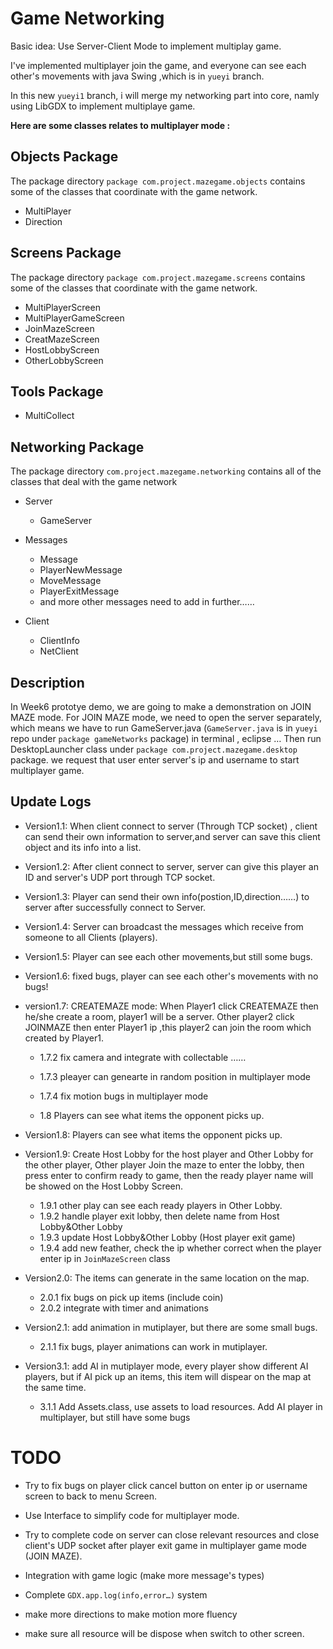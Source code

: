 # Game Networking

Basic idea: Use Server-Client Mode to implement multiplay game.

I've implemented multiplayer join the game, and everyone can see each other's movements with java Swing ,which is in `yueyi` branch.

In this new `yueyi1` branch, i will merge my networking part into core, namly using LibGDX to implement multiplaye game.



**Here are some classes relates to multiplayer mode :**

## Objects Package

The package directory `package com.project.mazegame.objects` contains some of the classes that coordinate with the game network.

* MultiPlayer
* Direction

## Screens Package

The package directory `package com.project.mazegame.screens` contains some of the classes that coordinate with the game network.

* MultiPlayerScreen
* MultiPlayerGameScreen
* JoinMazeScreen
* CreatMazeScreen
* HostLobbyScreen
* OtherLobbyScreen

## Tools Package

* MultiCollect

## Networking Package

The package directory `com.project.mazegame.networking` contains all of the classes that deal with the game network

* Server
  * GameServer
  
* Messages
  * Message
  * PlayerNewMessage
  * MoveMessage
  * PlayerExitMessage
  * and more other messages need to add in further……

* Client

  * ClientInfo
  * NetClient
  
##  Description 

In Week6 prototye demo, we are going to make a demonstration on JOIN MAZE mode. For JOIN MAZE mode, we need to open the server separately, which means we have to run GameServer.java (`GameServer.java` is in `yueyi` repo under `package gameNetworks` package) in terminal , eclipse … Then run DesktopLauncher class under `package com.project.mazegame.desktop` package. we request that user enter server's ip and username to start multiplayer game.

##  Update Logs

* Version1.1:  When client connect to server (Through TCP socket) , client can send their own information to server,and server can save this client object and its info into a list. 
  
* Version1.2: After client connect to server, server can give this player an ID and server's UDP port through TCP socket.
  
* Version1.3: Player can send their own info(postion,ID,direction……)  to server after successfully connect to Server.
  
* Version1.4: Server can broadcast the messages which receive from someone to all Clients (players).
  
* Version1.5:  Player can see each other movements,but still some bugs.
  
* Version1.6: fixed bugs, player can see each other's movements with no bugs!
  
* version1.7: CREATEMAZE mode: When Player1 click CREATEMAZE then he/she create a room, player1 will be a server. Other player2 click JOINMAZE then enter Player1 ip ,this player2 can join the room which created by Player1.
  
  * 1.7.2 fix camera and integrate with collectable ……
  
  * 1.7.3 pleayer can genearte in random position in multiplayer mode
  * 1.7.4 fix motion bugs in multiplayer mode
  
  * 1.8 Players can see what items the opponent picks up.
  
* Version1.8: Players can see what items the opponent picks up.
  
* Version1.9: Create Host Lobby for the host player and Other Lobby for the other player, Other player Join the maze to enter the lobby, then press enter to confirm ready to game, then the ready player name will be showed on the Host Lobby Screen.
  
  * 1.9.1 other play can see each ready players in Other Lobby.
  * 1.9.2 handle player exit lobby, then delete name from Host Lobby&Other Lobby
  * 1.9.3 update Host Lobby&Other Lobby (Host player exit game)
  * 1.9.4 add new feather, check the ip whether correct when the player enter ip in `JoinMazeScreen` class
  
* Version2.0: The items can generate in the same location on the map.
  
  * 2.0.1 fix bugs on pick up items (include coin)
  * 2.0.2 integrate with timer and animations
  
* Version2.1: add animation in mutiplayer, but there are some small bugs.
  
  * 2.1.1 fix bugs, player animations can work in mutiplayer.
  
* Version3.1: add AI in mutiplayer mode, every player show different AI players, but if AI pick up an items, this item will dispear on the map at the same time. 
  
  * 3.1.1 Add Assets.class, use assets to load resources. Add AI player in multiplayer, but still have some bugs
  
  
  
  
  
# TODO

* Try to fix bugs on player click cancel button on enter ip or username screen to back to menu Screen.
  
* Use Interface to simplify code for multiplayer mode.
  
* Try to complete code on server can close relevant resources and close client's UDP socket after player exit game in multiplayer game mode (JOIN MAZE).
  
* Integration with game logic (make more message's types)
  
* Complete `GDX.app.log(info,error…)` system
  
* make more directions to make motion more fluency
  
* make sure all resource will be dispose when switch to other screen.
  
  
  

  

  

  

  

  

  

  

  
  



 